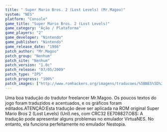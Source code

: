 ```yaml
---
title: " Super Mario Bros. 2 (Lost Levels) (Mr.Magoo)"
system: "NES"
platform: "Console"
game_title: "Super Mario Bros. 2 (Lost Levels)"
game_category: "Ação / Plataforma"
game_players: "2"
game_developer: "Nintendo"
game_publisher: "Nintendo"
game_release_date: "1986"
patch_author: "Mr.Magoo"
patch_group: "Nenhum"
patch_site: "Nenhum"
patch_version: "1.0c"
patch_release: "07/05/2009"
patch_type: "IPS"
patch_progress: "100%"
patch_images: ["http://www.romhackers.org/imagens/traducoes/%5BNES%5D%20Super%20Mario%20Bros%202%20%2528Lost%20Levels%2529%20%2528Unl%2529%20-%20Mr%252EMagoo%20-%201.png","http://www.romhackers.org/imagens/traducoes/%5BNES%5D%20Super%20Mario%20Bros%202%20%2528Lost%20Levels%2529%20%2528Unl%2529%20-%20Mr%252EMagoo%20-%202.png","http://www.romhackers.org/imagens/traducoes/%5BNES%5D%20Super%20Mario%20Bros%202%20%2528Lost%20Levels%2529%20%2528Unl%2529%20-%20Mr%252EMagoo%20-%203.png"]
---
```

Uma boa tradução do tradutor freelancer Mr.Magoo. Os poucos textos do jogo foram traduzidos e acentuados, e os gráficos foram editados.ATENÇÃO:Esta tradução deve ser aplicada na ROM original Super Mario Bros 2 (Lost Levels) (Unl).nes, com CRC32 EE708827.OBS: A tradução pode apresentar alguns problemas no emulador VirtuaNES. No entanto, ela funciona perfeitamente no emulador Nestopia.